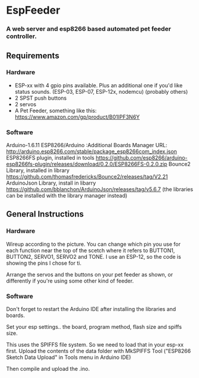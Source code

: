 # EspFeeder
### A web server and esp8266 based automated pet feeder controller.




## Requirements

### Hardware

* ESP-xx with 4 gpio pins available.  Plus an additional one if you'd like status sounds. (ESP-03, ESP-07, ESP-12x, nodemcu) (probably others)
* 2 SPST push buttons
* 2 servos
* A Pet Feeder, something like this: https://www.amazon.com/gp/product/B01IPF3N6Y

### Software
Arduino-1.6.11
ESP8266/Arduino :Additional Boards Manager URL: http://arduino.esp8266.com/stable/package_esp8266com_index.json
ESP8266FS plugin, installed in tools https://github.com/esp8266/arduino-esp8266fs-plugin/releases/download/0.2.0/ESP8266FS-0.2.0.zip
Bounce2 Library, installed in library https://github.com/thomasfredericks/Bounce2/releases/tag/V2.21
ArduinoJson Library, install in libarry https://github.com/bblanchon/ArduinoJson/releases/tag/v5.6.7
    (the libraries can be installed with the library manager instead)


## General Instructions

### Hardware

Wireup according to the picture.  You can change which pin you use for each function near the top of the
scetch where it refers to BUTTON1, BUTTON2, SERVO1, SERVO2 and TONE.  I use an ESP-12, so the code
is showing the pins I chose for ti.

Arrange the servos and the buttons on your pet feeder as shown, or differently if you're using some other
kind of feeder.

### Software
Don't forget to restart the Arduino IDE after installing the libraries and boards.

Set your esp settings.. the board, program method, flash size and spiffs size.

This uses the SPIFFS file system.  So we need to load that in your esp-xx first.
Upload the contents of the data folder with MkSPIFFS Tool ("ESP8266 Sketch Data Upload" in Tools menu in Arduino IDE)

Then compile and upload the .ino.
